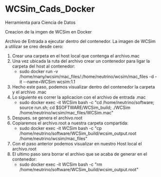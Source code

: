 # WCSim_Cads_Docker
Herramienta para Ciencia de Datos

Creacion de la imgen de WCSim en Docker


Archivo de Entrada a ejecutar dentro del contenedor.
La imagen de WCSim a utilizar se creo desde cero: 

1. Crear una carpeta en el host local que contenga el archivo.mac
2. Una vez ubicada la ruta del archivo crear un contenedor para ligar la carpeta del host al contenedor:
   * sudo docker run -v /home/many/wcsim/mac_files/:/home/neutrino/wcsim/mac_files -d -it --name=WCSim wcsim:1.1
3. Hecho este paso, podemos visualizar dentro del contenedor la carpeta y el archivo .mac
4. Lo siguiente es correr la aplicacion con el archivo de entrada .mac
    * sudo docker exec -it WCSim bash -c "cd /home/neutrino/software; source run.sh; cd $SOFTWARE/WCSim_build; ./WCSim /home/neutrino/wcsim/mac_files/WCSim.mac"
5. Despues. se genera el archivo.root
6.  Copiaremos el archivo.root a nuestra carpeta compartida:
    * sudo docker exec -it WCSim bash -c "cp /home/neutrino/software/WCSim_build/wcsim_output.root /home/neutrino/wcsim/mac_files"
7. Con el paso anterior podemos visualizar en nuestro Host local el archivo.root
8. El ultimo paso sera borrar el archivo que se acaba de generar en el contenedor:
    * sudo docker exec -it WCSim bash -c "rm /home/neutrino/software/WCSim_build/wcsim_output.root"

